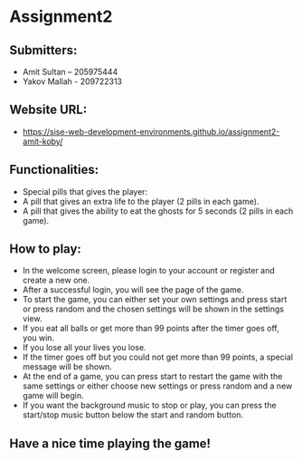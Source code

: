 # Assignment2
 
## **Submitters**:
* Amit Sultan – 205975444
* Yakov Mallah - 209722313

## **Website URL**:
* https://sise-web-development-environments.github.io/assignment2-amit-koby/

## **Functionalities**:
* Special pills that gives the player:
 * A pill that gives an extra life to the player (2 pills in each game).
 * A pill that gives the ability to eat the ghosts for 5 seconds (2 pills in each game).

## How to play:
* In the welcome screen, please login to your account or register and create a new one.
* After a successful login, you will see the page of the game.
* To start the game, you can either set your own settings and press start or press random and the chosen settings will be shown in the settings view.
* If you eat all balls or get more than 99 points after the timer goes off, you win.
* If you lose all your lives you lose.
* If the timer goes off but you could not get more than 99 points, a special message will be shown.
* At the end of a game, you can press start to restart the game with the same settings or either choose new settings or press random and a new game will begin.
* If you want the background music to stop or play, you can press the start/stop music button below the start and random button.

## Have a nice time playing the game!
